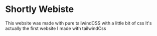 # Shortly Webiste
This website was made with pure tailwindCSS with a little bit of css
It's actually the first website I made with tailwindCss

